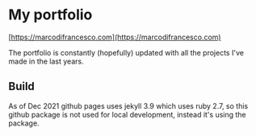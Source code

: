 # My portfolio
[https://marcodifrancesco.com](https://marcodifrancesco.com)

The portfolio is constantly (hopefully) updated with all the projects I've made in the last years.

## Build
As of Dec 2021 github pages uses jekyll 3.9 which uses ruby 2.7, so this github package is not used for local development, instead it's using the package.
